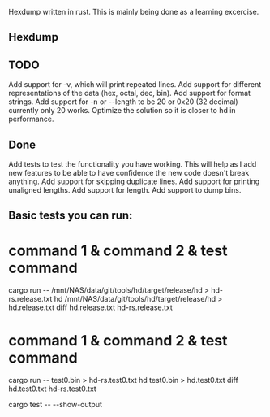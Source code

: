 Hexdump written in rust.  This is mainly being done as a learning excercise.
## Hexdump

## TODO 

Add support for -v, which will print repeated lines.
Add support for different representations of the data (hex, octal, dec, bin).
Add support for format strings.
Add support for -n or --length to be 20 or 0x20 (32 decimal) currently only
  20 works.
Optimize the solution so it is closer to hd in performance.

## Done

Add tests to test the functionality you have working.  This will help as I add
new features to be able to have confidence the new code doesn't break anything.
Add support for skipping duplicate lines.
Add support for printing unaligned lengths.
Add support for length.
Add support to dump bins.


## Basic tests you can run:

# command 1 & command 2 & test command
cargo run -- /mnt/NAS/data/git/tools/hd/target/release/hd > hd-rs.release.txt
hd /mnt/NAS/data/git/tools/hd/target/release/hd > hd.release.txt
diff hd.release.txt hd-rs.release.txt

# command 1 & command 2 & test command
cargo run -- test0.bin > hd-rs.test0.txt
hd test0.bin > hd.test0.txt 
diff hd.test0.txt hd-rs.test0.txt

cargo test -- --show-output
